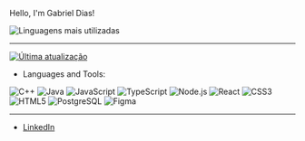 Hello, I'm Gabriel Dias!



![Linguagens mais utilizadas](https://github-readme-stats.vercel.app/api/top-langs/?username=Gabriel-sDias&layout=compact&theme=radical)

---

[![Última atualização](https://github-readme-stats.vercel.app/api/pin/?username=Gabriel-sDias&repo=EloMaluco&theme=radical)](https://github.com/Gabriel-sDias/EloMaluco)


- Languages and Tools:

![C++](https://img.shields.io/badge/-C%2B%2B-blue?style=flat&logo=c%2B%2B&logoColor=white)
  ![Java](https://img.shields.io/badge/-Java-orange?style=flat&logo=java&logoColor=white)
  ![JavaScript](https://img.shields.io/badge/-JavaScript-yellow?style=flat&logo=javascript&logoColor=white)
  ![TypeScript](https://img.shields.io/badge/-TypeScript-blue?style=flat&logo=typescript&logoColor=white)
  ![Node.js](https://img.shields.io/badge/-Node.js-green?style=flat&logo=node.js&logoColor=white)
  ![React](https://img.shields.io/badge/-React-blue?style=flat&logo=react&logoColor=white)
  ![CSS3](https://img.shields.io/badge/-CSS3-blue?style=flat&logo=css3&logoColor=white)
  ![HTML5](https://img.shields.io/badge/-HTML5-orange?style=flat&logo=html5&logoColor=white)
  ![PostgreSQL](https://img.shields.io/badge/-PostgreSQL-blue?style=flat&logo=postgresql&logoColor=white)
  ![Figma](https://img.shields.io/badge/-Figma-purple?style=flat&logo=figma&logoColor=white)

---

- [LinkedIn](https://www.linkedin.com/in/gabriel-dias-3b9a48291/)
